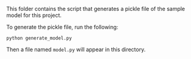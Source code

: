 This folder contains the script that generates a pickle file of the sample model for this project.

To generate the pickle file, run the following:
```
python generate_model.py
```

Then a file named `model.py` will appear in this directory.

